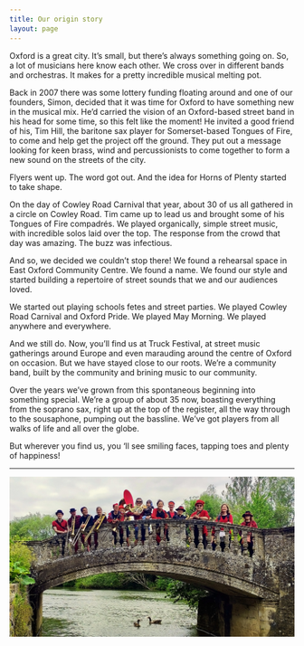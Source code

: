 ```yaml
---
title: Our origin story
layout: page
---
```


<!-- TODO needs one or two nice images, perhaps older ones. -->

Oxford is a great city. It’s small, but there’s always something going on. So, a lot of musicians here know each other. We cross over in different bands and orchestras. It makes for a pretty incredible musical melting pot.

Back in 2007 there was some lottery funding floating around and one of our founders, Simon, decided that it was time for Oxford to have something new in the musical mix. He’d carried the vision of an Oxford-based street band in his head for some time, so this felt like the moment! He invited a good friend of his, Tim Hill, the baritone sax player for Somerset-based Tongues of Fire, to come and help get the project off the ground. They put out a message looking for keen brass, wind and percussionists to come together to form a new sound on the streets of the city.

Flyers went up. The word got out. And the idea for Horns of Plenty started to take shape.

On the day of Cowley Road Carnival that year, about 30 of us all gathered in a circle on Cowley Road. Tim came up to lead us and brought some of his Tongues of Fire compadrés. We played organically, simple street music, with incredible solos laid over the top. The response from the crowd that day was amazing. The buzz was infectious.

And so, we decided we couldn’t stop there! We found a rehearsal space in East Oxford Community Centre. We found a name. We found our style and started building a repertoire of street sounds that we and our audiences loved.

We started out playing schools fetes and street parties. We played Cowley Road Carnival and Oxford Pride. We played May Morning. We played anywhere and everywhere.

And we still do. Now, you’ll find us at Truck Festival, at street music gatherings around Europe and even marauding around the centre of Oxford on occasion. But we have stayed close to our roots. We’re a community band, built by the community and brining music to our community.

Over the years we’ve grown from this spontaneous beginning into something special. We’re a group of about 35 now, boasting everything from the soprano sax, right up at the top of the register, all the way through to the sousaphone, pumping out the bassline. We’ve got players from all walks of life and all over the globe.

But wherever you find us, you ‘ll see smiling faces, tapping toes and plenty of happiness!

<hr class="has-background-white"/>

<div class="columns is-centered">
<div class="column is-two-thirds" >
    <img src="/assets/images/bridge.jpeg" alt="Horns of Plenty on the bridge at Iffley Lock" class="image" />
</div>
</div>
